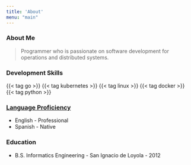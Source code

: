 ```yaml
---
title: 'About'
menu: "main"
---
```


### About Me

> Programmer who is passionate on software development for operations and distributed systems.

### Development Skills
{{< tag go >}}
{{< tag kubernetes >}}
{{< tag linux >}}
{{< tag docker >}}
{{< tag python >}}

### [Language Proficiency](https://corporatefinanceinstitute.com/resources/careers/resume/language-proficiency-levels/)
- English - Professional
- Spanish - Native

### Education
- B.S. Informatics Engineering - San Ignacio de Loyola - 2012
